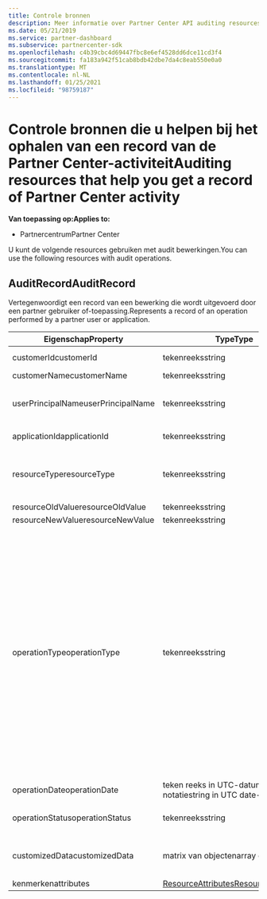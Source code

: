 ```yaml
---
title: Controle bronnen
description: Meer informatie over Partner Center API auditing resources, zoals AuditRecord, die u kunt gebruiken om een record van de Partner Center-activiteit op te halen.
ms.date: 05/21/2019
ms.service: partner-dashboard
ms.subservice: partnercenter-sdk
ms.openlocfilehash: c4b39cbc4d69447fbc8e6ef4528dd6dce11cd3f4
ms.sourcegitcommit: fa183a942f51cab8bdb42dbe7da4c8eab550e0a0
ms.translationtype: MT
ms.contentlocale: nl-NL
ms.lasthandoff: 01/25/2021
ms.locfileid: "98759187"
---
```

# <a name="auditing-resources-that-help-you-get-a-record-of-partner-center-activity"></a><span data-ttu-id="85c81-103">Controle bronnen die u helpen bij het ophalen van een record van de Partner Center-activiteit</span><span class="sxs-lookup"><span data-stu-id="85c81-103">Auditing resources that help you get a record of Partner Center activity</span></span>

<span data-ttu-id="85c81-104">**Van toepassing op:**</span><span class="sxs-lookup"><span data-stu-id="85c81-104">**Applies to:**</span></span>

- <span data-ttu-id="85c81-105">Partnercentrum</span><span class="sxs-lookup"><span data-stu-id="85c81-105">Partner Center</span></span>

<span data-ttu-id="85c81-106">U kunt de volgende resources gebruiken met audit bewerkingen.</span><span class="sxs-lookup"><span data-stu-id="85c81-106">You can use the following resources with audit operations.</span></span>

## <a name="auditrecord"></a><span data-ttu-id="85c81-107">AuditRecord</span><span class="sxs-lookup"><span data-stu-id="85c81-107">AuditRecord</span></span>

<span data-ttu-id="85c81-108">Vertegenwoordigt een record van een bewerking die wordt uitgevoerd door een partner gebruiker of-toepassing.</span><span class="sxs-lookup"><span data-stu-id="85c81-108">Represents a record of an operation performed by a partner user or application.</span></span>

| <span data-ttu-id="85c81-109">Eigenschap</span><span class="sxs-lookup"><span data-stu-id="85c81-109">Property</span></span> | <span data-ttu-id="85c81-110">Type</span><span class="sxs-lookup"><span data-stu-id="85c81-110">Type</span></span> | <span data-ttu-id="85c81-111">Beschrijving</span><span class="sxs-lookup"><span data-stu-id="85c81-111">Description</span></span> |
| --- | --- | ---|
| <span data-ttu-id="85c81-112">customerId</span><span class="sxs-lookup"><span data-stu-id="85c81-112">customerId</span></span> | <span data-ttu-id="85c81-113">tekenreeks</span><span class="sxs-lookup"><span data-stu-id="85c81-113">string</span></span> | <span data-ttu-id="85c81-114">Een teken reeks met een GUID-indeling waarmee de klant wordt geïdentificeerd.</span><span class="sxs-lookup"><span data-stu-id="85c81-114">A GUID-formatted string that identifies the customer.</span></span> |
| <span data-ttu-id="85c81-115">customerName</span><span class="sxs-lookup"><span data-stu-id="85c81-115">customerName</span></span> | <span data-ttu-id="85c81-116">tekenreeks</span><span class="sxs-lookup"><span data-stu-id="85c81-116">string</span></span> | <span data-ttu-id="85c81-117">De naam van de klant.</span><span class="sxs-lookup"><span data-stu-id="85c81-117">The customer name.</span></span> |
| <span data-ttu-id="85c81-118">userPrincipalName</span><span class="sxs-lookup"><span data-stu-id="85c81-118">userPrincipalName</span></span> | <span data-ttu-id="85c81-119">tekenreeks</span><span class="sxs-lookup"><span data-stu-id="85c81-119">string</span></span> | <span data-ttu-id="85c81-120">De user principal name of de gebruikers-id.</span><span class="sxs-lookup"><span data-stu-id="85c81-120">The user principal name or user identifier.</span></span> <span data-ttu-id="85c81-121">Deze eigenschap is doorgaans een aanmeldings naam voor Internet voor een gebruiker in een e-mailadres indeling op basis van Internet Standard RFC 822.</span><span class="sxs-lookup"><span data-stu-id="85c81-121">Typically, this property is an Internet-style login name for a user in an email address format based on Internet standard RFC 822.</span></span> |
| <span data-ttu-id="85c81-122">applicationId</span><span class="sxs-lookup"><span data-stu-id="85c81-122">applicationId</span></span> | <span data-ttu-id="85c81-123">tekenreeks</span><span class="sxs-lookup"><span data-stu-id="85c81-123">string</span></span> | <span data-ttu-id="85c81-124">Een teken reeks waarmee de toepassing wordt geïdentificeerd die de bewerking heeft uitgevoerd.</span><span class="sxs-lookup"><span data-stu-id="85c81-124">A string that identifies the application that performed the operation.</span></span> |
| <span data-ttu-id="85c81-125">resourceType</span><span class="sxs-lookup"><span data-stu-id="85c81-125">resourceType</span></span> | <span data-ttu-id="85c81-126">tekenreeks</span><span class="sxs-lookup"><span data-stu-id="85c81-126">string</span></span> | <span data-ttu-id="85c81-127">Het type resource dat door de bewerking wordt verwerkt.</span><span class="sxs-lookup"><span data-stu-id="85c81-127">The type of resource acted upon by the operation.</span></span> <span data-ttu-id="85c81-128">Mogelijke waarden: `customer` , `customer_user` , `order` , `subscription` , `license` , `third_party_add_on` , `mpn_association` , `transfer` , `application` , `application_credential` , `partner_user` , `partner_relationship` , `partner_customer_dap` .</span><span class="sxs-lookup"><span data-stu-id="85c81-128">Possible values: `customer`, `customer_user`, `order`, `subscription`, `license`, `third_party_add_on`, `mpn_association`, `transfer`, `application`, `application_credential`, `partner_user`, `partner_relationship`, `partner_customer_dap`.</span></span> |
| <span data-ttu-id="85c81-129">resourceOldValue</span><span class="sxs-lookup"><span data-stu-id="85c81-129">resourceOldValue</span></span> | <span data-ttu-id="85c81-130">tekenreeks</span><span class="sxs-lookup"><span data-stu-id="85c81-130">string</span></span> | <span data-ttu-id="85c81-131">De oude waarde van de resource.</span><span class="sxs-lookup"><span data-stu-id="85c81-131">The old value of the resource.</span></span> |
| <span data-ttu-id="85c81-132">resourceNewValue</span><span class="sxs-lookup"><span data-stu-id="85c81-132">resourceNewValue</span></span> | <span data-ttu-id="85c81-133">tekenreeks</span><span class="sxs-lookup"><span data-stu-id="85c81-133">string</span></span> | <span data-ttu-id="85c81-134">De nieuwe waarde van de resource.</span><span class="sxs-lookup"><span data-stu-id="85c81-134">The new value of the resource.</span></span> |
| <span data-ttu-id="85c81-135">operationType</span><span class="sxs-lookup"><span data-stu-id="85c81-135">operationType</span></span> | <span data-ttu-id="85c81-136">tekenreeks</span><span class="sxs-lookup"><span data-stu-id="85c81-136">string</span></span> | <span data-ttu-id="85c81-137">Het type bewerking dat wordt uitgevoerd.</span><span class="sxs-lookup"><span data-stu-id="85c81-137">The type of operation performed.</span></span> <span data-ttu-id="85c81-138">Mogelijke waarden: `update_customer_qualification` , `update_subscription` , `upgrade_subscription` , `convert_trial_subscription` , `add_customer` , `update_customer_billing_profile` , `update_customer_partner_contract_company_name` , `update_customer_spending_budget` , `delete_customer` (alleen voor sandbox-integratie accounts), `remove_partner_customer_relationship` , `create_order` , `update_order` , `create_customer_user` , `delete_customer_user` , `update_customer_user` , `update_customer_user_licenses` `reset_customer_user_password` `update_customer_user_principal_name` `restore_customer_user` `create_mpn_association` `update_mpn_association` `update_sfb_customer_user_licenses` `update_transfer` `create_partner_relationship` `register_application` `unregister_application` `add_application_credential` `remove_application_credential` `create_partner_user` `update_partner_user` `create_self_serve_policy` `update_self_serve_policy` `create_self_serve_policy` `delete_self_serve_policy` `remove_partner_relationship` `delete_tip_customer` `create_related_referral` `update_related_referral` `create_referral` `update_referral` `get_software_key` `get_software_download_link` `increase_spending_limit` `ready_invoice` `create_agreement` `extend_relationship` `create_transfer` `dap_admin_relationship_approved` `dap_admin_relationship_terminated` ,,,,,,,,,,,,,,,,,,,,,,,,,,,,,,,,,,,,,,,,,,,,.</span><span class="sxs-lookup"><span data-stu-id="85c81-138">Possible values: `update_customer_qualification`, `update_subscription`, `upgrade_subscription`, `convert_trial_subscription`, `add_customer`, `update_customer_billing_profile`, `update_customer_partner_contract_company_name`, `update_customer_spending_budget`, `delete_customer` (sandbox integration accounts only), `remove_partner_customer_relationship`, `create_order`, `update_order`, `create_customer_user`, `delete_customer_user`, `update_customer_user`, `update_customer_user_licenses`, `reset_customer_user_password`, `update_customer_user_principal_name`, `restore_customer_user`, `create_mpn_association`, `update_mpn_association`, `update_sfb_customer_user_licenses`, `update_transfer`, `create_partner_relationship`, `register_application`, `unregister_application`, `add_application_credential`, `remove_application_credential`, `create_partner_user`, `update_partner_user`, `create_self_serve_policy`, `update_self_serve_policy`, `create_self_serve_policy`, `delete_self_serve_policy`,`remove_partner_relationship`,`delete_tip_customer`,`create_related_referral`,`update_related_referral`, `create_referral`, `update_referral`, `get_software_key`, `get_software_download_link`, `increase_spending_limit`, `ready_invoice`, `create_agreement`, `extend_relationship`, `create_transfer`, `dap_admin_relationship_approved`, `dap_admin_relationship_terminated`.</span></span> |
| <span data-ttu-id="85c81-139">operationDate</span><span class="sxs-lookup"><span data-stu-id="85c81-139">operationDate</span></span> | <span data-ttu-id="85c81-140">teken reeks in UTC-datum-tijd notatie</span><span class="sxs-lookup"><span data-stu-id="85c81-140">string in UTC date-time format</span></span> | <span data-ttu-id="85c81-141">De datum en tijd waarop de bewerking is uitgevoerd.</span><span class="sxs-lookup"><span data-stu-id="85c81-141">The date and time when the operation was performed.</span></span> |
| <span data-ttu-id="85c81-142">operationStatus</span><span class="sxs-lookup"><span data-stu-id="85c81-142">operationStatus</span></span> | <span data-ttu-id="85c81-143">tekenreeks</span><span class="sxs-lookup"><span data-stu-id="85c81-143">string</span></span> | <span data-ttu-id="85c81-144">De status van de bewerking die wordt gecontroleerd.</span><span class="sxs-lookup"><span data-stu-id="85c81-144">The status of the operation being audited.</span></span> <span data-ttu-id="85c81-145">Mogelijke waarden: `succeeded` , `failed` of `progress` , wat betekent dat de bewerking nog steeds wordt uitgevoerd.</span><span class="sxs-lookup"><span data-stu-id="85c81-145">Possible values: `succeeded`, `failed`, or `progress`, which means the operation is still in progress.</span></span> |
| <span data-ttu-id="85c81-146">customizedData</span><span class="sxs-lookup"><span data-stu-id="85c81-146">customizedData</span></span>  | <span data-ttu-id="85c81-147">matrix van objecten</span><span class="sxs-lookup"><span data-stu-id="85c81-147">array of objects</span></span> | <span data-ttu-id="85c81-148">Aanvullende informatie.</span><span class="sxs-lookup"><span data-stu-id="85c81-148">Additional information.</span></span> <span data-ttu-id="85c81-149">Elk object bevat twee JSON-sleutel-waardeparen: de eerste is `key` en een teken reeks waarde, de tweede is `value` en een teken reeks waarde.</span><span class="sxs-lookup"><span data-stu-id="85c81-149">Each object contains two JSON key-value pairs: the first is `key` and a string value, the second is `value` and a string value.</span></span> <span data-ttu-id="85c81-150">Het aantal objecten in de matrix is afhankelijk van het type bewerking dat is uitgevoerd.</span><span class="sxs-lookup"><span data-stu-id="85c81-150">The number of objects in the array depends on the type of operation that was performed.</span></span> |
| <span data-ttu-id="85c81-151">kenmerken</span><span class="sxs-lookup"><span data-stu-id="85c81-151">attributes</span></span> | [<span data-ttu-id="85c81-152">ResourceAttributes</span><span class="sxs-lookup"><span data-stu-id="85c81-152">ResourceAttributes</span></span>](utility-resources.md#resourceattributes) | <span data-ttu-id="85c81-153">De meta gegevens kenmerken.</span><span class="sxs-lookup"><span data-stu-id="85c81-153">The metadata attributes.</span></span> |
